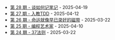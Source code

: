 * [第 28 期 - 谈如何记笔记](https://myzara.vercel.app/posts/28-谈如何记笔记) - 2025-04-19
* [第 27 期 - 入教TDD](https://myzara.vercel.app/posts/27-入教TDD) - 2025-04-12
* [第 26 期 - 命运就像早已录好的磁带](https://myzara.vercel.app/posts/26-命运就像早已录好的磁带) - 2025-03-22
* [第 25 期 - 编程艺术家](https://myzara.vercel.app/posts/25-编程艺术家) - 2025-04-10
* [第 24 期 - 37法则](https://myzara.vercel.app/posts/24-37法则) - 2025-03-22
